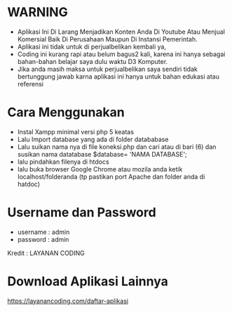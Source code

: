 # WARNING

- Aplikasi Ini Di Larang Menjadikan Konten Anda Di Youtube Atau Menjual Komersial Baik Di Perusahaan Maupun Di Instansi Pemerintah.
- Aplikasi ini tidak untuk di perjualbelikan kembali ya,
- Coding ini kurang rapi atau belum bagus2 kali, karena ini hanya sebagai bahan-bahan belajar saya dulu waktu D3 Komputer.  
- Jika anda masih maksa untuk perjualbelikan saya sendiri tidak bertunggung jawab karna aplikasi ini hanya untuk bahan edukasi atau referensi  


# Cara Menggunakan

- Instal Xampp minimal versi php 5 keatas
- Lalu Import database yang ada di folder datababase
- Lalu suikan nama nya di file koneksi.php dan cari 
  atau di bari (6) dan susikan nama datatabase	$database= 'NAMA DATABASE';
- lalu pindahkan filenya di htdocs
- lalu buka browser Google Chrome atau mozila anda ketik localhost/folderanda (tp pastikan port Apache dan folder anda di hatdoc)

# Username dan Password

- username : admin
- password : admin
 
Kredit : LAYANAN CODING

# Download Aplikasi Lainnya
https://layanancoding.com/daftar-aplikasi
